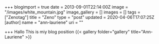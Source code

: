 +++
blogimport = true
date = 2013-09-01T22:14:00Z
image = "/images/white_mountain.jpg"
image_gallery = []
images = []
tags = ["Zenotag"]
title = "Zeno"
type = "post"
updated = 2020-04-06T17:07:25Z
[author]
name = "ann-lauriene"
uri = ""

+++
Hallo This is miy blog position
{{< gallery folder="gallery" title="Ann-Lauriene" >}}
